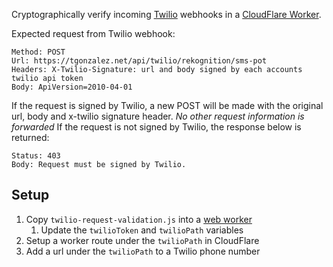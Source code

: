 Cryptographically verify incoming [Twilio](https://www.twilio.com/docs/api/security) webhooks in a [CloudFlare Worker](https://blog.cloudflare.com/introducing-cloudflare-workers/).

Expected request from Twilio webhook:

    Method: POST
    Url: https://tgonzalez.net/api/twilio/rekognition/sms-pot
    Headers: X-Twilio-Signature: url and body signed by each accounts twilio api token
    Body: ApiVersion=2010-04-01

If the request is signed by Twilio, a new POST will be made with the original url, body and x-twilio signature header. *No other request information is forwarded* If the request is not signed by Twilio, the response below is returned:

    Status: 403
    Body: Request must be signed by Twilio.

## Setup

1. Copy `twilio-request-validation.js` into a [web worker](https://www.cloudflare.com/a/workers/)
    1. Update the `twilioToken` and `twilioPath` variables
2. Setup a worker route under the `twilioPath` in CloudFlare
3. Add a url under the `twilioPath` to a Twilio phone number

